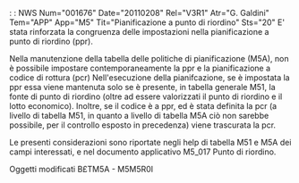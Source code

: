  :  : NWS Num="001676" Date="20110208" Rel="V3R1" Atr="G. Galdini" Tem="APP" App="M5" Tit="Pianificazione a punto di riordino" Sts="20"
E' stata rinforzata la congruenza delle impostazioni nella pianificazione a punto di riordino (ppr).

Nella manutenzione della tabella delle politiche di pianificazione (M5A), non è possibile impostare
contemporaneamente la ppr e la pianificazione a codice di rottura (pcr) 
Nell'esecuzione della pianifcazione, se è impostata la ppr essa viene mantenuta solo se è presente,
in tabella generale M51, la fonte di punto di riordino (oltre ad essere valorizzati il punto di riordino e il lotto economico).
Inoltre, se il codice è a ppr, ed è stata definita la pcr (a livello di tabella M51, in quanto a livello di tabella M5A ciò non sarebbe possibile, per il controllo esposto in precedenza) viene trascurata la pcr.

Le presenti considerazioni sono riportate negli help di tabella M51 e M5A dei campi interessati, e
nel documento applicativo M5_017 Punto di riordino.

Oggetti modificati
B£TM5A - M5M5R0I
